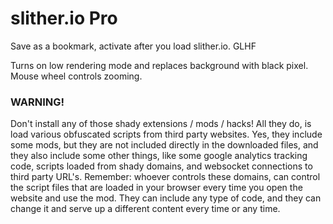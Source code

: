 # slither.io Pro

Save as a bookmark, activate after you load slither.io. GLHF

Turns on low rendering mode and replaces background with black pixel.
Mouse wheel controls zooming.


### WARNING! ###
Don't install any of those shady extensions / mods / hacks! All they do, is load various obfuscated scripts from third party websites.
Yes, they include some mods, but they are not included directly in the downloaded files, and they also include some other things, like some google analytics tracking code, scripts loaded from shady domains, and websocket connections to third party URL's.
Remember: whoever controls these domains, can control the script files that are loaded in your browser every time you open the website and use the mod.
They can include any type of code, and they can change it and serve up a different content every time or any time.
